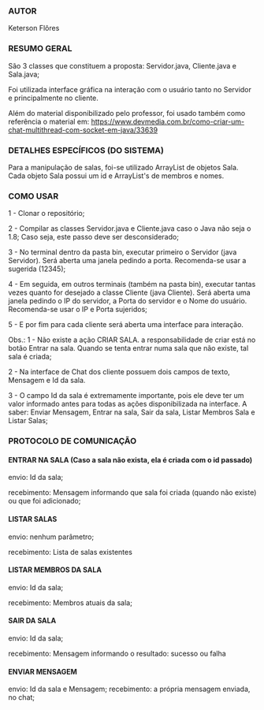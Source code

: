 ### AUTOR
Keterson Flôres

### RESUMO GERAL
São 3 classes que constituem a proposta: Servidor.java, Cliente.java e Sala.java;

Foi utilizada interface gráfica na interação com o usuário tanto no Servidor e principalmente no cliente.

Além do material disponibilizado pelo professor, foi usado também como referência o material em:
https://www.devmedia.com.br/como-criar-um-chat-multithread-com-socket-em-java/33639

### DETALHES ESPECÍFICOS (DO SISTEMA)
Para a manipulação de salas, foi-se utilizado ArrayList de objetos Sala.
Cada objeto Sala possui um id e ArrayList's de membros e nomes. 

### COMO USAR
1 - Clonar o repositório;

2 - Compilar as classes Servidor.java e Cliente.java caso o Java não seja o 1.8; Caso seja, este passo deve ser desconsiderado;

3 - No terminal dentro da pasta bin, executar primeiro o Servidor (java Servidor).
    Será aberta uma janela pedindo a porta. Recomenda-se usar a sugerida (12345);
    
4 - Em seguida, em outros terminais (também na pasta bin), executar tantas vezes quanto for desejado a classe Cliente (java Cliente).
    Será aberta uma janela pedindo o IP do servidor, a Porta do servidor e o Nome do usuário. Recomenda-se usar o IP e Porta sujeridos;
    
5 - E por fim para cada cliente será aberta uma interface para interação. 

Obs.: 
1 - Não existe a ação CRIAR SALA. a responsabilidade de criar está no botão Entrar na sala. 
    Quando se tenta entrar numa sala que não existe, tal sala é criada;
    
2 - Na interface de Chat dos cliente possuem dois campos de texto, Mensagem e Id da sala. 

3 - O campo Id da sala é extremamente importante, pois ele deve ter um valor informado antes para todas as ações disponibilizada na interface.
    A saber: Enviar Mensagem, Entrar na sala, Sair da sala, Listar Membros Sala e Listar Salas;

### PROTOCOLO DE COMUNICAÇÃO

#### ENTRAR NA SALA (Caso a sala não exista, ela é criada com o id passado)

envio: Id da sala;

recebimento: Mensagem informando que sala foi criada (quando não existe) ou que foi adicionado;

#### LISTAR SALAS

envio: nenhum parâmetro; 

recebimento: Lista de salas existentes

#### LISTAR MEMBROS DA SALA

envio: Id da sala;

recebimento: Membros atuais da sala;

#### SAIR DA SALA

envio: Id da sala;

recebimento: Mensagem informando o resultado: sucesso ou falha

#### ENVIAR MENSAGEM

envio: Id da sala e Mensagem;
recebimento: a própria mensagem enviada, no chat;
